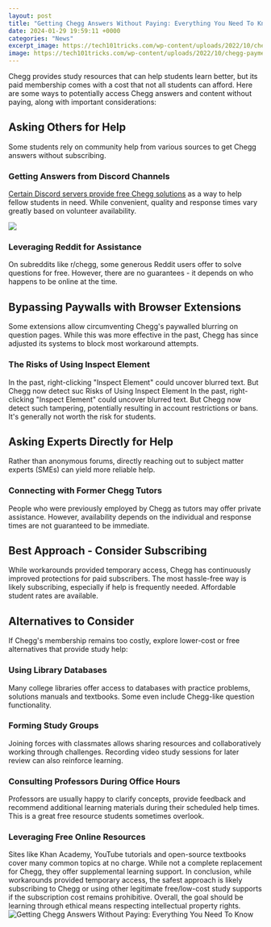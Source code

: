 ```yaml
---
layout: post
title: "Getting Chegg Answers Without Paying: Everything You Need To Know"
date: 2024-01-29 19:59:11 +0000
categories: "News"
excerpt_image: https://tech101tricks.com/wp-content/uploads/2022/10/chegg-payment-info.png
image: https://tech101tricks.com/wp-content/uploads/2022/10/chegg-payment-info.png
---
```


Chegg provides study resources that can help students learn better, but its paid membership comes with a cost that not all students can afford. Here are some ways to potentially access Chegg answers and content without paying, along with important considerations:
## Asking Others for Help
Some students rely on community help from various sources to get Chegg answers without subscribing. 
### Getting Answers from Discord Channels 
[Certain Discord servers provide free Chegg solutions](https://yt.io.vn/collection/alewine) as a way to help fellow students in need. While convenient, quality and response times vary greatly based on volunteer availability. 

![](https://www.freetricksworld.com/wp-content/uploads/2021/12/chegg-study-1024x635.jpg)
### Leveraging Reddit for Assistance
On subreddits like r/chegg, some generous Reddit users offer to solve questions for free. However, there are no guarantees - it depends on who happens to be online at the time. 
## Bypassing Paywalls with Browser Extensions 
Some extensions allow circumventing Chegg's paywalled blurring on question pages. While this was more effective in the past, Chegg has since adjusted its systems to block most workaround attempts. 
### The Risks of Using Inspect Element 
In the past, right-clicking "Inspect Element" could uncover blurred text. But Chegg now detect suc Risks of Using Inspect Element 
In the past, right-clicking "Inspect Element" could uncover blurred text. But Chegg now detect such tampering, potentially resulting in account restrictions or bans. It's generally not worth the risk for students.
## Asking Experts Directly for Help
Rather than anonymous forums, directly reaching out to subject matter experts (SMEs) can yield more reliable help. 
### Connecting with Former Chegg Tutors
People who were previously employed by Chegg as tutors may offer private assistance. However, availability depends on the individual and response times are not guaranteed to be immediate. 
## Best Approach - Consider Subscribing 
While workarounds provided temporary access, Chegg has continuously improved protections for paid subscribers. The most hassle-free way is likely subscribing, especially if help is frequently needed. Affordable student rates are available.
## Alternatives to Consider 
If Chegg's membership remains too costly, explore lower-cost or free alternatives that provide study help:
### Using Library Databases 
Many college libraries offer access to databases with practice problems, solutions manuals and textbooks. Some even include Chegg-like question functionality. 
### Forming Study Groups
Joining forces with classmates allows sharing resources and collaboratively working through challenges. Recording video study sessions for later review can also reinforce learning.
### Consulting Professors During Office Hours 
Professors are usually happy to clarify concepts, provide feedback and recommend additional learning materials during their scheduled help times. This is a great free resource students sometimes overlook.
### Leveraging Free Online Resources 
Sites like Khan Academy, YouTube tutorials and open-source textbooks cover many common topics at no charge. While not a complete replacement for Chegg, they offer supplemental learning support.
In conclusion, while workarounds provided temporary access, the safest approach is likely subscribing to Chegg or using other legitimate free/low-cost study supports if the subscription cost remains prohibitive. Overall, the goal should be learning through ethical means respecting intellectual property rights.
![Getting Chegg Answers Without Paying: Everything You Need To Know](https://tech101tricks.com/wp-content/uploads/2022/10/chegg-payment-info.png)